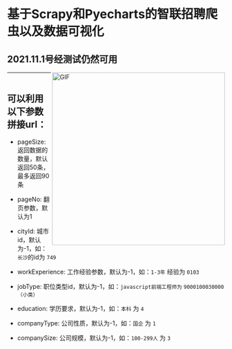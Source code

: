 # 基于Scrapy和Pyecharts的智联招聘爬虫以及数据可视化

## 2021.11.1号经测试仍然可用

<img align="right" alt="GIF" width="400px" src="https://cdn.jsdelivr.net/gh/Jackyu-1999/CDN-Static@main/star.png" />

***

<img>

## 可以利用以下参数拼接url：

-   pageSize: 返回数据的数量，默认返回50条，最多返回90条

-   pageNo: 翻页参数，默认为1

-   cityId: 城市id，默认为-1，如：`长沙`的id为 `749`

-   workExperience: 工作经验参数，默认为-1，如：`1-3年` 经验为 `0103`

-   jobType: 职位类型id，默认为-1，如：`javascript前端工程师为` `9000100030000（小类）`

-    education: 学历要求，默认为-1，如：`本科` 为 `4`

-   companyType: 公司性质，默认为-1，如：`国企` 为 `1`

-   companySize: 公司规模，默认为-1，如：`100-299人` 为 `3`

   


